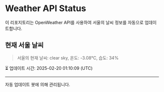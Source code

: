 
# Weather API Status

이 리포지토리는 OpenWeather API를 사용하여 서울의 날씨 정보를 자동으로 업데이트합니다.

## 현재 서울 날씨
> 서울의 현재 날씨: clear sky, 온도: -3.08°C, 습도: 34%

⏳ 업데이트 시간: 2025-02-20 01:10:09 (UTC)

---
자동 업데이트 봇에 의해 관리됩니다.
